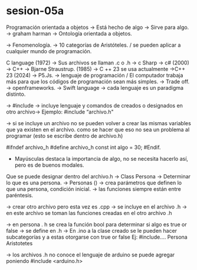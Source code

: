 # sesion-05a
Programación orientada a objetos
→ Está hecho de algo
→ Sirve para algo. → graham harman
→ Ontología orientada a objetos.

→ Fenomenología.
→ 10 categorías de Aristóteles. / se pueden aplicar a
cualquier mundo de programación. 

 C language (1972)
→ Sus archivos se llaman .c o .h
→ c Sharp → c#  (2000)
→ C++ → Bjarne Straustrup. (1985) → C ++ 23 se usa actualmente
→C++ 23 (2024)
→ P5.Js. → lenguaje de programación / El computador trabaja más para que los códigos de programación sean más simples. → Trade off.
→ openframeworks.
→ Swift language
→ cada lenguaje es un paradigma distinto.

→ #include → incluye lenguaje y comandos de creados o designados en otro archivo→ Ejemplo: #include “archivo.h"

→ si se incluye un archivo no se pueden volver a crear las mismas variables que ya existen en el archivo. 
como se hacer que eso no sea un problema al programar (esto se escribe dentro de archivo.h)

#ifndef archivo_h
#define archivo_h
const int algo = 30;
#Endif.

* Mayúsculas destaca la importancia de algo, no se necesita hacerlo así, pero es de buenos modales.

Que se puede designar dentro del archivo.h 
→ Class Persona → Determinar lo que es una persona.
→ Personas () → crea parámetros que definen lo que una persona, condición inicial.
→ las funciones siempre están entre paréntesis.

→ crear otro archivo pero esta vez es .cpp
→ se incluye en el archivo .h
→ en este archivo se toman las funciones creadas en el otro archivo .h

→ en persona . h se crea la función bool para determinar si algo es true or false
→ se define en .h
→  En .ino a la clase creado se le pueden hacer subcategorías y a estas otorgarse con true or false 
Ej: #include….
Persona Aristotetes

→ los archivos .h no conoce el lenguaje de arduino se puede agregar poniendo 
#include <arduino.h> 
